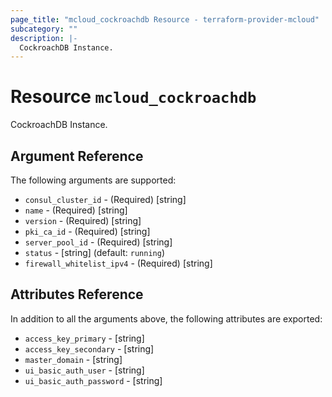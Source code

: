 ```yaml
---
page_title: "mcloud_cockroachdb Resource - terraform-provider-mcloud"
subcategory: ""
description: |-
  CockroachDB Instance.
---
```


# Resource `mcloud_cockroachdb`

CockroachDB Instance.



## Argument Reference

The following arguments are supported:

- `consul_cluster_id` - (Required) [string]  
- `name` - (Required) [string]  
- `version` - (Required) [string]  
- `pki_ca_id` - (Required) [string]  
- `server_pool_id` - (Required) [string]  
- `status` - [string]   (default: `running`)
- `firewall_whitelist_ipv4` - (Required) [string]  

## Attributes Reference

In addition to all the arguments above, the following attributes are exported:

- `access_key_primary` - [string] 
- `access_key_secondary` - [string] 
- `master_domain` - [string] 
- `ui_basic_auth_user` - [string] 
- `ui_basic_auth_password` - [string] 